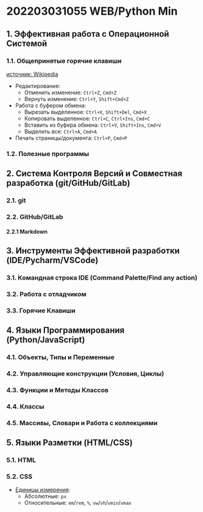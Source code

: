 # 202203031055 WEB/Python Min

## 1. Эффективная работа с Операционной Системой

### 1.1. Общепринятые горячие клавиши

[источник: Wikipedia](https://en.wikipedia.org/wiki/Table_of_keyboard_shortcuts)

- Редактирование:
    - Отменить изменение: `Ctrl+Z`, `Cmd+Z`
    - Вернуть изменение: `Ctrl+Y`, `Shift+Cmd+Z`
- Работа с буфером обмена:
    - Вырезать выделенное: `Ctrl+X`, `Shift+Del`, `Cmd+X`
    - Копировать выделенное: `Ctrl+C`, `Ctrl+Ins`, `Cmd+C`
    - Вставить из буфера обмена: `Ctrl+V`, `Shift+Ins`, `Cmd+V`
    - Выделить все: `Ctrl+A`, `Cmd+A`
- Печать страницы/документа: `Ctrl+P`, `Cmd+P`

### 1.2. Полезные программы

<!-- ### 1.3. Контроль над Операционной Системой

#### 1.3.1. Windows OS

#### 1.3.2. Linux (На примере Debian/Ubuntu) -->

## 2. Система Контроля Версий и Совместная разработка (git/GitHub/GitLab)

### 2.1. git

### 2.2. GitHub/GitLab

#### 2.2.1 Markdown

## 3. Инструменты Эффективной разработки (IDE/Pycharm/VSCode)

### 3.1. Командная строка IDE (Command Palette/Find any action)

### 3.2. Работа с отладчиком

### 3.3. Горячие Клавиши

<!-- ### 3.4. Регулярные выражения -->

## 4. Языки Программирования (Python/JavaScript)

### 4.1. Объекты, Типы и Переменные

### 4.2. Управляющие конструкции (Условия, Циклы)

### 4.3. Функции и Методы Классов

### 4.4. Классы

### 4.5. Массивы, Словари и Работа с коллекциями

<!-- ### 4.6. Генераторы коллекций

### 4.7. Асинхронное программирование -->

## 5. Языки Разметки (HTML/CSS)

### 5.1. HTML

### 5.2. CSS

- [Единицы измерения](https://learn.javascript.ru/css-units):
    - Абсолютные: `px`
    - Относительные: `em`/`rem`, `%`, `vw`/`vh`/`vmin`/`vmax`


<!-- ## 6. Фреймворки и библиотеки (Django/React)

### 6.1. Паттерны программирования

#### 6.1.1 MVC

#### 6.1.2 Event-loop

### 6.2. Django

### 6.3. React -->


